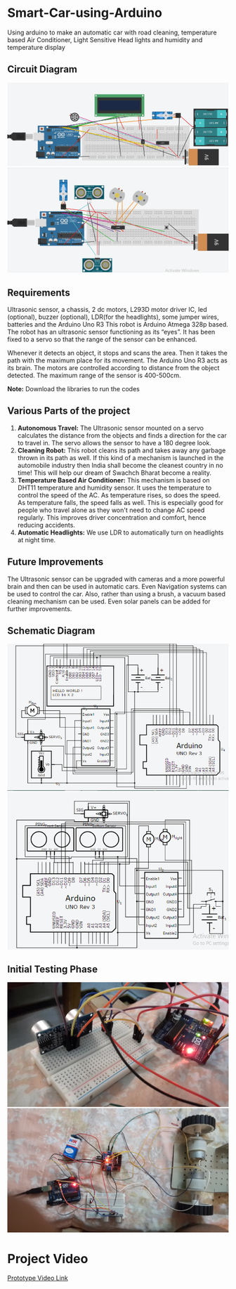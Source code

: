 # Smart-Car-using-Arduino
Using arduino to make an automatic car with road cleaning, temperature based Air Conditioner, Light Sensitive Head lights and humidity and temperature display

## Circuit Diagram

![Accessory System Circuit Diagram](https://github.com/aaryan2134/Smart-Car-using-Arduino/blob/b8e2b2f830e75f8fa81f20f0c0def755622ff1a8/circuit%20diagram%202.png)
![Driving System Circuit Diagram](circuit%20diagram%201.png)

## Requirements
Ultrasonic sensor, a chassis, 2 dc motors, L293D motor driver IC, led (optional), buzzer (optional), LDR(for the headlights), some jumper wires, batteries and the Arduino Uno R3
This robot is Arduino Atmega 328p based. The robot has an ultrasonic sensor functioning as its “eyes”. It has been fixed to a servo so that the range of the sensor can be enhanced. 

Whenever it detects an object, it stops and scans the area. Then it takes the path with the maximum place for its movement. The Arduino Uno R3 acts as its brain. The motors are controlled according to distance from the object detected. The maximum range of the sensor is 400-500cm.

**Note:** Download the libraries to run the codes

## Various Parts of the project
1. **Autonomous Travel:** The Ultrasonic sensor mounted on a servo calculates the distance from the objects and finds a direction for the car to travel in. The servo allows the sensor to have a 180 degree look.
2. **Cleaning Robot:** This robot cleans its path and takes away any garbage thrown in its path as well. If this kind of a mechanism is launched in the automobile industry then India shall become the cleanest country in no time! This will help our dream of Swachch Bharat become a reality.
3. **Temperature Based Air Conditioner:** This mechanism is based on DHT11 temperature and humidity sensor. It uses the temperature to control the speed of the AC. As temperature rises, so does the speed. As temperature falls, the speed falls as well. This is especially good for people who travel alone as they won't need to change AC speed regularly. This improves driver concentration and comfort, hence reducing accidents.
4. **Automatic Headlights:** We use LDR to automatically turn on headlights at night time.

## Future Improvements
The Ultrasonic sensor can be upgraded with cameras and a more powerful brain and then can be used in automatic cars. 
Even Navigation systems can be used to control the car.
Also, rather than using a brush, a vacuum based cleaning mechanism can be used. Even solar panels can be added for further improvements.

## Schematic Diagram
![Accessory System Circuit Diagram](circuit%20diagram%203.png)
![Driving System Circuit Diagram](circuit%20diagram%204.png)

## Initial Testing Phase
![Test 1](Initial%20Testing%202.jpg)
![Test 2](Initial%20Testing.jpg)

# Project Video
[Prototype Video Link](https://youtu.be/BLX8ju8Vj1I)
